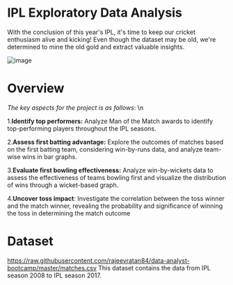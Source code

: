 # IPL Exploratory Data Analysis

With the conclusion of this year's IPL, it's time to keep our cricket enthusiasm alive and kicking! Even though the dataset may be old, we're determined to mine the old gold and extract valuable insights.

![image](https://github.com/Preeyal/IPL/assets/98450775/53dff052-d09b-4015-bd3f-78f13d3cf8ec)


# Overview 
_The key aspects for the project is as follows_: \n

1.**Identify top performers:** Analyze Man of the Match awards to identify top-performing players throughout the IPL seasons.

2.**Assess first batting advantage:** Explore the outcomes of matches based on the first batting team, considering win-by-runs data, and analyze team-wise wins in bar graphs.

3.**Evaluate first bowling effectiveness:** Analyze win-by-wickets data to assess the effectiveness of teams bowling first and visualize the distribution of wins through a wicket-based graph.

4.**Uncover toss impact**: Investigate the correlation between the toss winner and the match winner, revealing the probability and significance of winning the toss in determining the match outcome

# Dataset
https://raw.githubusercontent.com/rajeevratan84/data-analyst-bootcamp/master/matches.csv
This dataset contains the data from IPL season 2008 to IPL season 2017.


